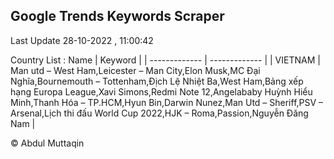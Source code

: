 

## Google Trends Keywords Scraper 
 
Last Update 28-10-2022 , 11:00:42

Country List :
 Name  | Keyword |
| ------------- | ------------- |
| VIETNAM | Man utd – West Ham,Leicester – Man City,Elon Musk,MC Đại Nghĩa,Bournemouth – Tottenham,Địch Lệ Nhiệt Ba,West Ham,Bảng xếp hạng Europa League,Xavi Simons,Redmi Note 12,Angelababy Huỳnh Hiểu Minh,Thanh Hóa – TP.HCM,Hyun Bin,Darwin Nunez,Man Utd – Sheriff,PSV – Arsenal,Lịch thi đấu World Cup 2022,HJK – Roma,Passion,Nguyễn Đăng Nam |



© Abdul Muttaqin 
